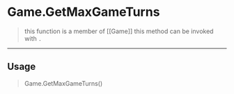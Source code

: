 # Game.GetMaxGameTurns
> this function is a member of [[Game]]
> this method can be invoked with `.`
-----
## Usage
> Game.GetMaxGameTurns()
